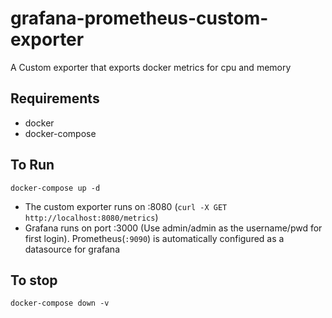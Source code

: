 # grafana-prometheus-custom-exporter
A Custom exporter that exports docker metrics for cpu and memory

## Requirements
* docker
* docker-compose
## To Run
`docker-compose up -d`
* The custom exporter runs on :8080 (`curl -X GET http://localhost:8080/metrics`)
* Grafana runs on port :3000 (Use admin/admin as the username/pwd for first login). Prometheus(`:9090`) is automatically configured as a datasource for grafana
## To stop
`docker-compose down -v`
